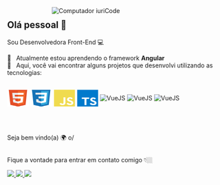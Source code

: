 
<img src="https://raw.githubusercontent.com/MicaelliMedeiros/micaellimedeiros/master/image/computer-illustration.png" min-width="400px" max-width="400px" width="400px" align="right" alt="Computador iuriCode">

## Olá pessoal 👋 

Sou Desenvolvedora Front-End 💻

🌱 &nbsp; Atualmente estou aprendendo o framework **Angular**<br>
💼 &nbsp; Aqui, você vai encontrar alguns projetos que desenvolvi utilizando as tecnologias: <br>

 <div style="display: inline_block"><br>
  <img align="center" alt="HTML" title="HTML" height="40" width="50" src="https://raw.githubusercontent.com/devicons/devicon/master/icons/html5/html5-original.svg"/>
 
  <img align="center" alt="CSS" title="CSS" height="40" width="50" src="https://raw.githubusercontent.com/devicons/devicon/master/icons/css3/css3-original.svg"/>  
 
  <img align="center" alt="Javascript" title="JavaScript" height="40" width="50" src="https://raw.githubusercontent.com/devicons/devicon/master/icons/javascript/javascript-plain.svg"/>
 
  <img align="center" title="TypeScript" alt="Typescript" height="40" width="50" src="https://raw.githubusercontent.com/devicons/devicon/master/icons/typescript/typescript-plain.svg"/>
 
  <img align="center" alt="VueJS"  title="VueJS" height="40" width="50" src="https://cdn.jsdelivr.net/gh/devicons/devicon/icons/vuejs/vuejs-original.svg" />
 <img align="center" alt="VueJS"  title="Flutter" height="40" width="50" src="https://cdn.jsdelivr.net/gh/devicons/devicon/icons/flutter/flutter-original.svg" />
 
 <img align="center" alt="VueJS" title="Dart" height="40" width="50" src="https://cdn.jsdelivr.net/gh/devicons/devicon/icons/dart/dart-original.svg" />
</div>

<br><br>

Seja bem vindo(a) 🌍 o/ 

##

Fique a vontade para entrar em contato comigo 👇🏼

<div align="left">
  <a href="#" alt="Linkedin">
    <img src="https://img.shields.io/badge/-Linkedin-7812fa?style=for-the-badge&logo=Linkedin&logoColor=FFF"/>
  </a>
  
  <a href="#" alt="Gmail">
    <img src="https://img.shields.io/badge/-Gmail-7812fa?style=for-the-badge&logo=Gmail&logoColor=FFF"/>
  </a>
  
  <a href="#" alt="Discord">
    <img src="https://img.shields.io/badge/-Discord-7812fa?style=for-the-badge&logo=Discord&logoColor=FFF"/>
  </a>
</div>




